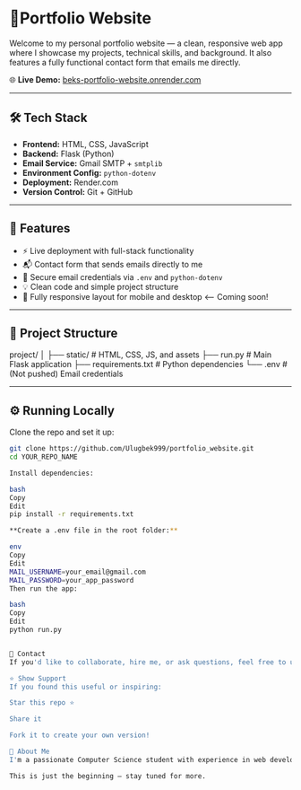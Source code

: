 # 🚀Portfolio Website

Welcome to my personal portfolio website — a clean, responsive web app where I showcase my projects, technical skills, and background. It also features a fully functional contact form that emails me directly.

🌐 **Live Demo:** [beks-portfolio-website.onrender.com](https://beks-portfolio-website.onrender.com)

---

## 🛠 Tech Stack

- **Frontend:** HTML, CSS, JavaScript
- **Backend:** Flask (Python)
- **Email Service:** Gmail SMTP + `smtplib`
- **Environment Config:** `python-dotenv`
- **Deployment:** Render.com
- **Version Control:** Git + GitHub

---

## 📌 Features

- ⚡ Live deployment with full-stack functionality
- 📬 Contact form that sends emails directly to me
- 🔐 Secure email credentials via `.env` and `python-dotenv`
- 💡 Clean code and simple project structure
- 📱 Fully responsive layout for mobile and desktop <-- Coming soon! 

---

## 📂 Project Structure

project/
│
├── static/ # HTML, CSS, JS, and assets
├── run.py # Main Flask application
├── requirements.txt # Python dependencies
└── .env # (Not pushed) Email credentials


---

## ⚙️ Running Locally

Clone the repo and set it up:

```bash
git clone https://github.com/Ulugbek999/portfolio_website.git
cd YOUR_REPO_NAME

Install dependencies:

bash
Copy
Edit
pip install -r requirements.txt

**Create a .env file in the root folder:**

env
Copy
Edit
MAIL_USERNAME=your_email@gmail.com
MAIL_PASSWORD=your_app_password
Then run the app:

bash
Copy
Edit
python run.py


💬 Contact
If you'd like to collaborate, hire me, or ask questions, feel free to use the contact form on the live site, or reach out directly via [LinkedIn](https://www.linkedin.com/in/ulugbekabdurakhmonov/).

⭐️ Show Support
If you found this useful or inspiring:

Star this repo ⭐

Share it

Fork it to create your own version!

🧠 About Me
I'm a passionate Computer Science student with experience in web development, backend APIs, and building tools with Python and Java. I built this site to showcase my work and continue growing as a developer.

This is just the beginning — stay tuned for more.
